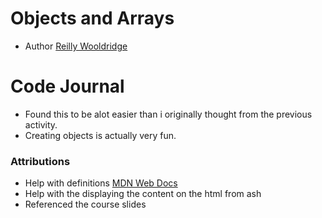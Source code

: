 # Objects and Arrays
- Author [Reilly Wooldridge](https://github.com/HazyInk)

# Code Journal
- Found this to be alot easier than i originally thought from the previous activity.
- Creating objects is actually very fun.

### Attributions
- Help with definitions [MDN Web Docs](https://developer.mozilla.org/en-US/)
- Help with the displaying the content on the html from ash
- Referenced the course slides
